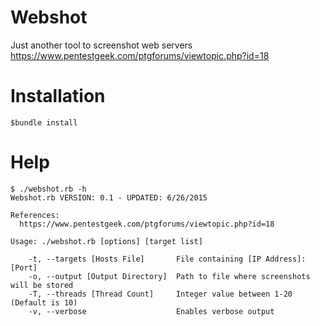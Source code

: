 # Webshot
Just another tool to screenshot web servers
https://www.pentestgeek.com/ptgforums/viewtopic.php?id=18

# Installation
    $bundle install

# Help
    $ ./webshot.rb -h
    Webshot.rb VERSION: 0.1 - UPDATED: 6/26/2015

    References:
      https://www.pentestgeek.com/ptgforums/viewtopic.php?id=18

    Usage: ./webshot.rb [options] [target list]

        -t, --targets [Hosts File]       File containing [IP Address]:[Port]
        -o, --output [Output Directory]  Path to file where screenshots will be stored
        -T, --threads [Thread Count]     Integer value between 1-20 (Default is 10)
        -v, --verbose                    Enables verbose output
